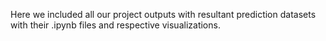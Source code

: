 Here we included all our project outputs with resultant prediction datasets with their .ipynb files and respective visualizations.
